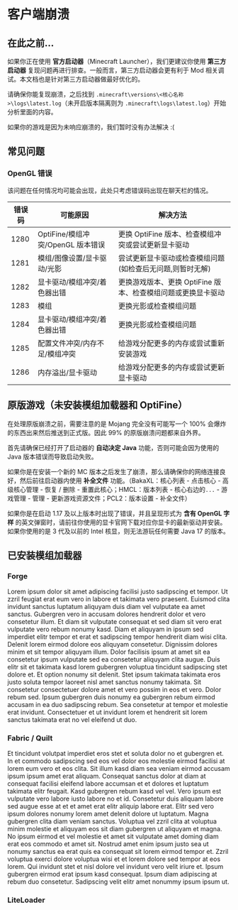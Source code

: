 # 客户端崩溃

## 在此之前...

如果你正在使用 **官方启动器**（Minecraft Launcher），我们更建议你使用 **第三方启动器** 复现问题再进行排查。一般而言，第三方启动器会更有利于 Mod 相关调试。本文档也是针对第三方启动器做最好优化的。

请确保你能复现崩溃，之后找到 `.minecraft\versions\<核心名称>\logs\latest.log`（未开启版本隔离则为 `.minecraft\logs\latest.log`）开始分析里面的内容。

如果你的游戏是因为未响应崩溃的，我们暂时没有办法解决 :(

## 常见问题

### OpenGL 错误

该问题在任何情况均可能会出现，此处只考虑错误码出现在聊天栏的情况。

| 错误码 | 可能原因                          | 解决方法                                                     |
| ------ | --------------------------------- | ------------------------------------------------------------ |
| 1280   | OptiFine/模组冲突/OpenGL 版本错误 | 更换 OptiFine 版本、检查模组冲突或尝试更新显卡驱动           |
| 1281   | 模组/图像设置/显卡驱动/光影       | 尝试更新显卡驱动或检查模组问题(如检查后无问题,则暂时无解)    |
| 1282   | 显卡驱动/模组冲突/着色器出错      | 更换游戏版本、更换 OptiFine 版本、检查模组问题或更换显卡驱动 |
| 1283   | 模组                              | 更换光影或检查模组问题                                       |
| 1284   | 显卡驱动/模组冲突/着色器出错      | 更换光影或检查模组问题                                       |
| 1285   | 配置文件冲突/内存不足/模组冲突    | 给游戏分配更多的内存或尝试重新安装游戏                       |
| 1286   | 内存溢出/显卡驱动                 | 给游戏分配更多的内存或尝试更新显卡驱动                       |



## 原版游戏（未安装模组加载器和 OptiFine）

在处理原版崩溃之前，需要注意的是 Mojang 完全没有可能写一个 100% 会爆炸的东西出来然后推送到正式版。因此 99% 的原版崩溃问题都来自外界。

首先请确保已经打开了启动器的 **自动决定 Java** 功能，否则可能会因为使用的 Java 版本错误而导致启动失败。

如果你是在安装一个新的 MC 版本之后发生了崩溃，那么请确保你的网络连接良好，然后前往启动器内使用 **补全文件** 功能。（BakaXL：核心列表 - 点击核心 - 高级核心管理 - 恢复 / 删除 - 重置此核心；HMCL：版本列表 - 核心右边的`...` - 游戏管理 - 管理 - 更新游戏资源文件；PCL2：版本设置 - 补全文件）

如果你是在启动 1.17 及以上版本时出现了错误，并且呈现形式为 **含有 OpenGL 字样** 的英文弹窗时，请前往你使用的显卡官网下载对应你显卡的最新驱动并安装。如果你使用的是 3 代及以前的 Intel 核显，则无法游玩任何需要 Java 17 的版本。

## 已安装模组加载器

### Forge

Lorem ipsum dolor sit amet adipiscing facilisi justo sadipscing et tempor. Ut zzril feugiat erat eum vero in labore et takimata vero praesent. Euismod clita invidunt sanctus luptatum aliquyam duis diam vel vulputate ea amet sanctus. Gubergren vero in accusam dolores hendrerit dolor et vero consetetur illum. Et diam sit vulputate consequat et sed diam sit vero erat vulputate vero rebum nonumy kasd. Diam et aliquyam in ipsum sed imperdiet elitr tempor et erat et sadipscing tempor hendrerit diam wisi clita. Delenit lorem eirmod dolore eos aliquyam consetetur. Dignissim dolores minim et sit tempor aliquyam illum. Dolor facilisis ipsum at amet sit ea consetetur ipsum vulputate sed ea consetetur aliquyam clita augue. Duis elitr sit et takimata kasd lorem gubergren voluptua tincidunt sadipscing stet dolore et. Et option nonumy sit delenit. Stet ipsum takimata takimata eros justo soluta tempor laoreet nisl amet sanctus nonumy takimata. Sit consetetur consectetuer dolore amet et vero possim in eos et vero. Dolor rebum sed. Ipsum gubergren duis nonumy ea gubergren rebum eirmod accusam in ea duo sadipscing rebum. Sea consetetur at tempor et molestie erat invidunt. Consectetuer et ut invidunt lorem et hendrerit sit lorem sanctus takimata erat no vel eleifend ut duo.

### Fabric / Quilt

Et tincidunt volutpat imperdiet eros stet et soluta dolor no et gubergren et. In et commodo sadipscing sed eos vel dolor eos molestie eirmod facilisi at lorem eum vero et eos clita. Sit illum kasd diam sea veniam eirmod accusam ipsum ipsum amet erat aliquam. Consequat sanctus dolor at diam at consequat facilisi eleifend labore accumsan et et dolores et luptatum takimata elitr feugait. Kasd gubergren rebum kasd vel vel. Vero ipsum est vulputate vero labore iusto labore no et id. Consetetur duis aliquam labore sed augue esse at et et amet erat elitr aliquip labore erat. Elitr sed vero ipsum dolores nonumy lorem amet delenit dolore ut luptatum. Magna gubergren clita diam veniam sanctus. Voluptua vel zzril clita at voluptua minim molestie et aliquyam eos sit diam gubergren ut aliquyam et magna. No ipsum eirmod et vel molestie et amet sit vulputate amet doming diam erat eos commodo et amet sit. Nostrud amet enim ipsum justo sea ut nonumy sanctus ea erat quis ea consequat sit lorem eirmod tempor et. Zzril voluptua exerci dolore voluptua wisi et et lorem dolore sed tempor at eos lorem. Qui invidunt stet et nisl dolore vel invidunt vero velit iriure et. Ipsum gubergren eirmod erat ipsum kasd consequat. Ipsum diam adipiscing at rebum duo consetetur. Sadipscing velit elitr amet nonummy ipsum ipsum ut.

### LiteLoader

